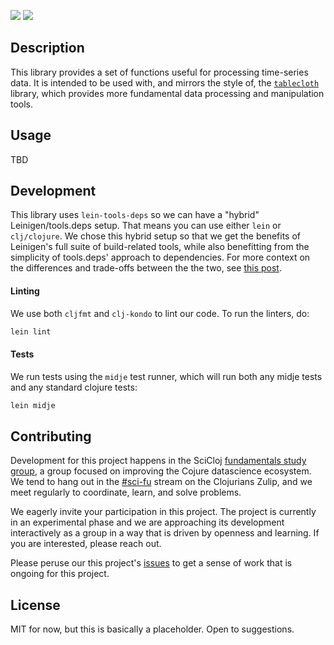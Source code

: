 [![](https://img.shields.io/clojars/v/scicloj/tablecloth.time)](https://clojars.org/scicloj/tablecloth.time)
[![](https://github.com/scicloj/tablecloth.time/actions/workflows/cd.yml/badge.svg)]()


## Description

This library provides a set of functions useful for processing
time-series data. It is intended to be used with, and mirrors the
style of, the [`tablecloth`](https://github.com/scicloj/tablecloth)
library, which provides more fundamental data processing and
manipulation tools.

## Usage

TBD

## Development

This library uses `lein-tools-deps` so we can have a "hybrid"
Leinigen/tools.deps setup. That means you can use either `lein` or
`clj/clojure`. We chose this hybrid setup so that we get the benefits
of Leinigen's full suite of build-related tools, while also
benefitting from the simplicity of tools.deps' approach to
dependencies. For more context on the differences and trade-offs
between the the two, see [this
post](https://clojureverse.org/t/is-there-a-sales-pitch-for-switching-to-deps-edn-from-lein-in-2020/5367/5).

#### Linting

We use both `cljfmt` and `clj-kondo` to lint our code. To run the linters, do:
```bash
lein lint
```

#### Tests

We run tests using the `midje` test runner, which will run both any midje tests
and any standard clojure tests:
```bash
lein midje
```

## Contributing

Development for this project happens in the SciCloj [fundamentals
study
group](https://scicloj.github.io/pages/web_meetings/#sci-fu_group), a
group focused on improving the Cojure datascience ecosystem. We tend
to hang out in the
[\#sci-fu](https://clojurians.zulipchat.com/#narrow/stream/265544-sci-fu)
stream on the Clojurians Zulip, and we meet regularly to coordinate,
learn, and solve problems.

We eagerly invite your participation in this project. The project is currently in an experimental phase and we are approaching its development interactively as a group in a way that is driven by openness and learning. If you are interested, please reach out.

Please peruse our this project's [issues](https://github.com/scicloj/tablecloth.time/issues) to get a sense of work that is ongoing for this project.

## License

MIT for now, but this is basically a placeholder.  Open to suggestions.
